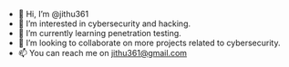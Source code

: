 - 👋 Hi, I’m @jithu361
- 👀 I’m interested in cybersecurity and hacking.
- 🌱 I’m currently learning penetration testing.
- 💞️ I’m looking to collaborate on more projects related to cybersecurity.
- 📫 You can reach me on jithu361@gmail.com

<!---
jithu361/jithu361 is a ✨ special ✨ repository because its `README.md` (this file) appears on your GitHub profile.
You can click the Preview link to take a look at your changes.
--->
